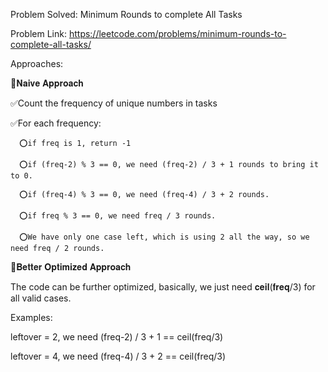 Problem Solved: Minimum Rounds to complete All Tasks

Problem Link: https://leetcode.com/problems/minimum-rounds-to-complete-all-tasks/



Approaches:

📌𝐍𝐚𝐢𝐯𝐞 𝐀𝐩𝐩𝐫𝐨𝐚𝐜𝐡

✅Count the frequency of unique numbers in tasks

✅For each frequency:

      ⭕if freq is 1, return -1

      ⭕if (freq-2) % 3 == 0, we need (freq-2) / 3 + 1 rounds to bring it to 0.

      ⭕if (freq-4) % 3 == 0, we need (freq-4) / 3 + 2 rounds.

      ⭕if freq % 3 == 0, we need freq / 3 rounds.

      ⭕We have only one case left, which is using 2 all the way, so we need freq / 2 rounds.



📌𝐁𝐞𝐭𝐭𝐞𝐫 𝐎𝐩𝐭𝐢𝐦𝐢𝐳𝐞𝐝 𝐀𝐩𝐩𝐫𝐨𝐚𝐜𝐡

The code can be further optimized, basically, we just need 𝐜𝐞𝐢𝐥(𝐟𝐫𝐞𝐪/3) for all valid cases.

Examples:

leftover = 2, we need (freq-2) / 3 + 1 == ceil(freq/3)

leftover = 4, we need (freq-4) / 3 + 2 == ceil(freq/3)
